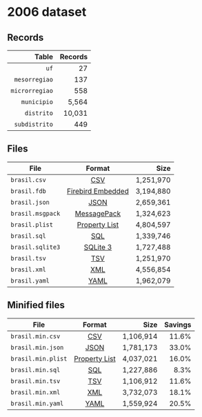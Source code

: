 # 2006 dataset

## Records

|          Table | Records |
| --------------:| -------:|
|           `uf` |      27 |
|  `mesorregiao` |     137 |
| `microrregiao` |     558 |
|    `municipio` |   5,564 |
|     `distrito` |  10,031 |
|  `subdistrito` |     449 |

## Files

| File             | Format                                                                                 |      Size |
| ---------------- |:--------------------------------------------------------------------------------------:| ---------:|
| `brasil.csv`     | [CSV](https://en.wikipedia.org/wiki/Comma-separated_values)                            | 1,251,970 |
| `brasil.fdb`     | [Firebird Embedded](https://en.wikipedia.org/wiki/Embedded_database#Firebird_Embedded) | 3,194,880 |
| `brasil.json`    | [JSON](https://en.wikipedia.org/wiki/JSON)                                             | 2,659,361 |
| `brasil.msgpack` | [MessagePack](https://en.wikipedia.org/wiki/MessagePack)                               | 1,324,623 |
| `brasil.plist`   | [Property List](https://en.wikipedia.org/wiki/Property_list)                           | 4,804,597 |
| `brasil.sql`     | [SQL](https://en.wikipedia.org/wiki/SQL)                                               | 1,339,746 |
| `brasil.sqlite3` | [SQLite 3](https://en.wikipedia.org/wiki/SQLite)                                       | 1,727,488 |
| `brasil.tsv`     | [TSV](https://en.wikipedia.org/wiki/Tab-separated_values)                              | 1,251,970 |
| `brasil.xml`     | [XML](https://en.wikipedia.org/wiki/XML)                                               | 4,556,854 |
| `brasil.yaml`    | [YAML](https://en.wikipedia.org/wiki/YAML)                                             | 1,962,079 |

## Minified files

| File               | Format                                                       |      Size | Savings |
| ------------------ |:------------------------------------------------------------:| ---------:| -------:|
| `brasil.min.csv`   | [CSV](https://en.wikipedia.org/wiki/Comma-separated_values)  | 1,106,914 |   11.6% |
| `brasil.min.json`  | [JSON](https://en.wikipedia.org/wiki/JSON)                   | 1,781,173 |   33.0% |
| `brasil.min.plist` | [Property List](https://en.wikipedia.org/wiki/Property_list) | 4,037,021 |   16.0% |
| `brasil.min.sql`   | [SQL](https://en.wikipedia.org/wiki/SQL)                     | 1,227,886 |    8.3% |
| `brasil.min.tsv`   | [TSV](https://en.wikipedia.org/wiki/Tab-separated_values)    | 1,106,912 |   11.6% |
| `brasil.min.xml`   | [XML](https://en.wikipedia.org/wiki/XML)                     | 3,732,073 |   18.1% |
| `brasil.min.yaml`  | [YAML](https://en.wikipedia.org/wiki/YAML)                   | 1,559,924 |   20.5% |